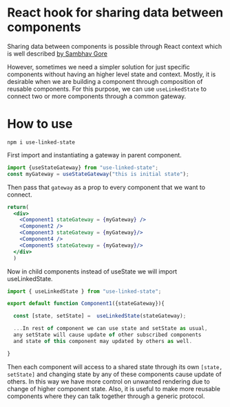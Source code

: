# React hook for sharing data between components
Sharing data between components is possible through React context which is well described [by Sambhav Gore
](https://www.codementor.io/@sambhavgore/an-example-use-context-and-hooks-to-share-state-between-different-components-sgop6lnrd) 

However, sometimes we need a simpler solution for just specific components without having an higher level state and context. 
Mostly, it is desirable when we are building a component through composition of reusable components. For this purpose, we can use ```useLinkedState``` to connect two or more components through a common gateway.

# How to use


```console
npm i use-linked-state
```


First import and instantiating a gateway in parent component.
```jsx
import {useStateGateway} from "use-linked-state";
const myGateway = useStateGateway("this is initial state");
```
Then pass that `gateway` as a prop to every component that we want to connect.
```jsx
return(
  <div>
    <Component1 stateGateway = {myGateway} />
    <Component2 />
    <Component3 stateGateway = {myGateway}/>
    <Component4 />
    <Component5 stateGateway = {myGateway}/>
  </div>
  )
```
Now in child components instead of useState we will import useLinkedState.
```jsx
import { useLinkedState } from "use-linked-state";

export default function Component1({stateGateway}){

  const [state, setState] =  useLinkedState(stateGateway);

  ...In rest of component we can use state and setState as usual, 
  any setState will cause update of other subscribed components
  and state of this component may updated by others as well.

}
```
Then each component will access to a shared state through its own `[state, setState]` and changing state by any of these components cause update of others. In this way we have more control on unwanted rendering due to change of higher component state. Also, it is useful to make more reusable components where they can talk together through a generic protocol.





